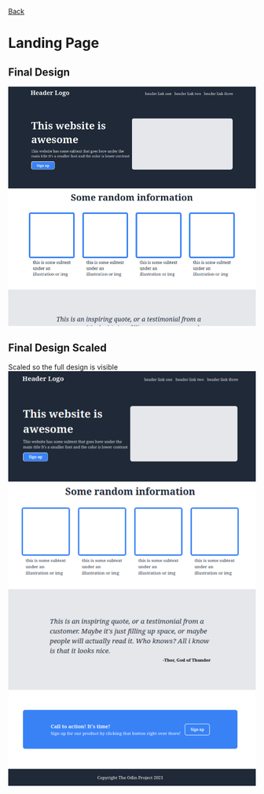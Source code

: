 [Back](../../README.md)
# Landing Page
## Final Design
![landing-page](./examples/landing-page-final.png)
## Final Design Scaled
Scaled so the full design is visible
<br>
![landing-page-scaled](./examples/landing-page-final-scaled.png)
